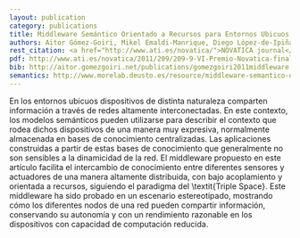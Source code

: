 ```yaml
--- 
layout: publication
category: publications
title: Middleware Semántico Orientado a Recursos para Entornos Ubicuos
authors: Aitor Gómez-Goiri, Mikel Emaldi-Manrique, Diego López-de-Ipiña
rest_citation: <a href="http://www.ati.es/novatica/">NOVATICA journal</a>, (209)&#58; 9 0211-2124. February 2011. (<a href="http://www.ati.es/spip.php?article2131">artículo finalista VI Edición del premio NOVATICA</a>) FIXME
pdf: http://www.ati.es/novatica/2011/209/209-9-VI-Premio-Novatica-finalista.pdf
bib: http://aitor.gomezgoiri.net/publications/gomezgoiri2011middleware.bib
semantics: http://www.morelab.deusto.es/resource/middleware-semantico-orientado-a-recursos-para-entornos-ubicuos
--- 
```


En los entornos ubicuos dispositivos de distinta naturaleza comparten información a través de redes altamente interconectadas.
En este contexto, los modelos semánticos pueden utilizarse para describir el contexto que rodea dichos dispositivos de una manera muy expresiva, normalmente almacenada en bases de conocimiento centralizadas.
Las aplicaciones construidas a partir de estas bases de conocimiento que generalmente no son sensibles a la dinamicidad de la red.
El middleware propuesto en este artículo facilita el intercambio de conocimiento entre diferentes sensores y actuadores de una manera altamente distribuida, con bajo acoplamiento y orientada a recursos, siguiendo el paradigma del \textit{Triple Space}.
Este middleware ha sido probado en un escenario estereotipado, mostrando cómo los diferentes nodos de una red pueden compartir información, conservando su autonomía y con un rendimiento razonable en los dispositivos con capacidad de computación reducida.